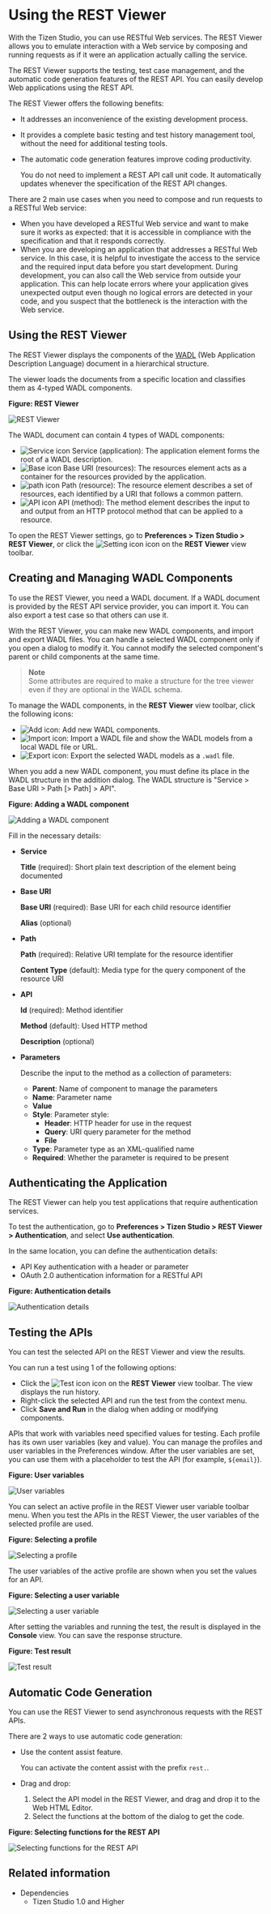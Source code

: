 # Using the REST Viewer

With the Tizen Studio, you can use RESTful Web services. The REST Viewer allows you to emulate interaction with a Web service by composing and running requests as if it were an application actually calling the service.

The REST Viewer supports the testing, test case management, and the automatic code generation features of the REST API. You can easily develop Web applications using the REST API.

The REST Viewer offers the following benefits:

- It addresses an inconvenience of the existing development process.

- It provides a complete basic testing and test history management tool, without the need for additional testing tools.

- The automatic code generation features improve coding productivity.

  You do not need to implement a REST API call unit code. It automatically updates whenever the specification of the REST API changes.

There are 2 main use cases when you need to compose and run requests to a RESTful Web service:

- When you have developed a RESTful Web service and want to make sure it works as expected: that it is accessible in compliance with the specification and that it responds correctly.
- When you are developing an application that addresses a RESTful Web service. In this case, it is helpful to investigate the access to the service and the required input data before you start development. During development, you can also call the Web service from outside your application. This can help locate errors where your application gives unexpected output even though no logical errors are detected in your code, and you suspect that the bottleneck is the interaction with the Web service.

<a name="use"></a>
## Using the REST Viewer

The REST Viewer displays the components of the [WADL](http://www.w3.org/Submission/wadl/) (Web Application Description Language) document in a hierarchical structure.

The viewer loads the documents from a specific location and classifies them as 4-typed WADL components.

**Figure: REST Viewer**

![REST Viewer](./media/rest_viewer.png)

The WADL document can contain 4 types of WADL components:

- ![Service icon](./media/rest_icon_service.png) Service (application): The application element forms the root of a WADL description.
- ![Base icon](./media/rest_icon_base.png) Base URI (resources): The resources element acts as a container for the resources provided by the application.
- ![path icon](./media/rest_icon_path.png) Path (resource): The resource element describes a set of resources, each identified by a URI that follows a common pattern.
- ![API icon](./media/rest_icon_api.png) API (method): The method element describes the input to and output from an HTTP protocol method that can be applied to a resource.

To open the REST Viewer settings, go to **Preferences > Tizen Studio > REST Viewer**, or click the ![Setting icon](./media/rest_icon_setting.png) icon on the **REST Viewer** view toolbar.

<a name="wadl"></a>
## Creating and Managing WADL Components

To use the REST Viewer, you need a WADL document. If a WADL document is provided by the REST API service provider, you can import it. You can also export a test case so that others can use it.

With the REST Viewer, you can make new WADL components, and import and export WADL files. You can handle a selected WADL component only if you open a dialog to modify it. You cannot modify the selected component's parent or child components at the same time.

> **Note**  
> Some attributes are required to make a structure for the tree viewer even if they are optional in the WADL schema.

To manage the WADL components, in the **REST Viewer** view toolbar, click the following icons:

- ![Add icon](./media/rest_icon_add.png): Add new WADL components.
- ![Import icon](./media/rest_icon_import.png): Import a WADL file and show the WADL models from a local WADL file or URL.
- ![Export icon](./media/rest_icon_export.png): Export the selected WADL models as a `.wadl` file.

When you add a new WADL component, you must define its place in the WADL structure in the addition dialog. The WADL structure is "Service > Base URI > Path [> Path] > API".

**Figure: Adding a WADL component**

![Adding a WADL component](./media/rest_add_wadl.png)

Fill in the necessary details:

- **Service**

  **Title** (required): Short plain text description of the element being documented

- **Base URI**

  **Base URI** (required): Base URI for each child resource identifier

  **Alias** (optional)

- **Path**

  **Path** (required): Relative URI template for the resource identifier

  **Content Type** (default): Media type for the query component of the resource URI

- **API**

  **Id** (required): Method identifier

  **Method** (default): Used HTTP method

  **Description** (optional)

- **Parameters**

  Describe the input to the method as a collection of parameters:
  - **Parent**: Name of component to manage the parameters
  - **Name**: Parameter name
  - **Value**
  - **Style**: Parameter style:
    - **Header**: HTTP header for use in the request
    - **Query**: URI query parameter for the method
    - **File**
  - **Type**: Parameter type as an XML-qualified name
  - **Required**: Whether the parameter is required to be present

<a name="authenticate"></a>
## Authenticating the Application

The REST Viewer can help you test applications that require authentication services.

To test the authentication, go to **Preferences > Tizen Studio > REST Viewer > Authentication**, and select **Use authentication**.

In the same location, you can define the authentication details:

- API Key authentication with a header or parameter
- OAuth 2.0 authentication information for a RESTful API

**Figure: Authentication details**

![Authentication details](./media/rest_authenticate.png)

<a name="test"></a>
## Testing the APIs

You can test the selected API on the REST Viewer and view the results.

You can run a test using 1 of the following options:

- Click the ![Test icon](./media/rest_icon_test.png) icon on the **REST Viewer** view toolbar. The view displays the run history.
- Right-click the selected API and run the test from the context menu.
- Click **Save and Run** in the dialog when adding or modifying components.

APIs that work with variables need specified values for testing. Each profile has its own user variables (key and value). You can manage the profiles and user variables in the Preferences window. After the user variables are set, you can use them with a placeholder to test the API (for example, `${email}`).

**Figure: User variables**

![User variables](./media/rest_user_variable.png)

You can select an active profile in the REST Viewer user variable toolbar menu. When you test the APIs in the REST Viewer, the user variables of the selected profile are used.

**Figure: Selecting a profile**

![Selecting a profile](./media/rest_profile.png)

The user variables of the active profile are shown when you set the values for an API.

**Figure: Selecting a user variable**

![Selecting a user variable](./media/rest_user.png)

After setting the variables and running the test, the result is displayed in the **Console** view. You can save the response structure.

**Figure: Test result**

![Test result](./media/rest_test.png)

<a name="autogenerate"></a>
## Automatic Code Generation

You can use the REST Viewer to send asynchronous requests with the REST APIs.

There are 2 ways to use automatic code generation:

- Use the content assist feature.

  You can activate the content assist with the prefix `rest.`.

- Drag and drop:

  1. Select the API model in the REST Viewer, and drag and drop it to the Web HTML Editor.
  2. Select the functions at the bottom of the dialog to get the code.

**Figure: Selecting functions for the REST API**

![Selecting functions for the REST API](./media/rest_functions.png)

## Related information
* Dependencies
  - Tizen Studio 1.0 and Higher
